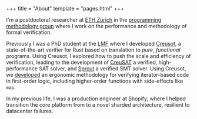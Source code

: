 +++
title = "About"
template = "pages.html"
+++

I'm a postdoctoral researcher at [ETH Zürich](https://ethz.ch) in the [programming methodology group](https://www.pm.inf.ethz.ch/about-us.html) where I work on the performance and methodology of formal verification.

Previously I was a PhD student at the [LMF](https://lms.cnrs.fr) where I developed [Creusot](https://github.com/creusot-rs/creusot), a state-of-the-art verifier for Rust based on translation to *pure*, *functional* programs.
Using Creusot, I explored how to push the scale and efficiency of verification, leading to the development of [CreuSAT](https://github.com/sarsko/creusat) a verified, high-performance SAT solver, and [Sprout](https://github.com/xldenis/cdsat) a verified SMT solver.
Using Creusot, we [developed](https://jhjourdan.mketjh.fr/pdf/denis2023iterators.pdf) an ergonomic methodology for verifying iterator-based code in first-order logic, including higher-order functions with side-effects like `map`.

In my previous life, I was a production engineer at Shopify, where I helped transition the core platform from to a novel sharded architecture, resilient to datacenter failures.